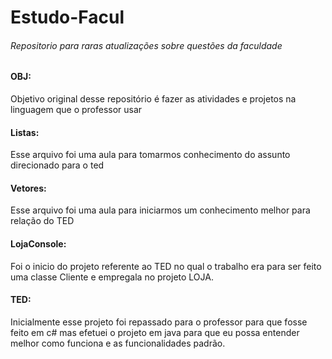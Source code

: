 # Estudo-Facul
###### Repositorio para raras atualizações sobre questões da faculdade
#### OBJ:
Objetivo original desse repositório é fazer as atividades e projetos na linguagem que o professor usar
#### Listas:
Esse arquivo foi uma aula para tomarmos conhecimento do assunto direcionado para o ted
#### Vetores: 
Esse arquivo foi uma aula para iniciarmos um conhecimento melhor para relação do TED
#### LojaConsole: 
Foi o inicio do projeto referente ao TED no qual o trabalho era para ser feito uma classe Cliente e empregala no projeto LOJA.
#### TED: 
Inicialmente esse projeto  foi repassado para o professor para que fosse feito em c# mas efetuei o projeto em java para que eu possa entender melhor como funciona e as funcionalidades padrão. 

